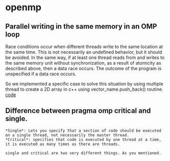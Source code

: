 # openmp

## Parallel writing in the same memory in an OMP loop 

Race conditions occur when different threads write to the same location at the same time. This is not necessarily an undefined behavior, but it should be avoided.
In the same way, if at least one thread reads from and writes to the same memory unit without synchronization, as a result of atomicity as described above, then a data race occurs. The outcome of the program is unspecified if a data race occurs.

So we implemented a specific case to solve this situation by using multiple thread to create a 2D array in c++ using vector_name.push_back() routine. [code](https://github.com/B23579/openmp/blob/main/write_on_same_memory_with_Nthread.cpp) 

## Difference between pragma omp critical and single. 

    *Single*: Lets you specify that a section of code should be executed on a single thread, not necessarily the master thread.
    *Critical*: specifies that code is executed by one thread at a time, it is executed as many times as there are threads.

    single and critical are two very different things. As you mentioned.

